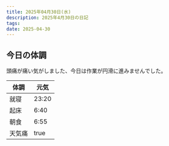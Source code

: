 ```yaml
---
title: 2025年04月30日(水)
description: 2025年4月30日の日記
tags: 
date: 2025-04-30
---
```

## 今日の体調
頭痛が痛い気がしました、今日は作業が円滑に進みませんでした。

| 体調  | 元気    |
| --- | ----- |
| 就寝  | 23:20 |
| 起床  | 6:40  |
| 朝食  | 6:55  |
| 天気痛 | true  |
